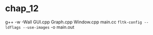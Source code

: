 # chap_12
g++ -w -Wall GUI.cpp Graph.cpp Window.cpp main.cc `fltk-config --ldflags --use-images` -o main.out
